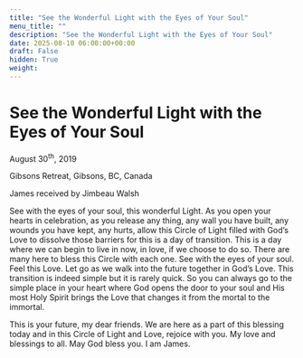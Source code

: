 ```yaml
---
title: "See the Wonderful Light with the Eyes of Your Soul"
menu_title: ""
description: "See the Wonderful Light with the Eyes of Your Soul"
date: 2025-08-10 06:00:00+00:00
draft: False
hidden: True
weight:
---
```

# See the Wonderful Light with the Eyes of Your Soul

August 30<sup>th</sup>, 2019

Gibsons Retreat, Gibsons, BC, Canada

James received by Jimbeau Walsh

See with the eyes of your soul, this wonderful Light. As you open your hearts in celebration, as you release any thing, any wall you have built, any wounds you have kept, any hurts, allow this Circle of Light filled with God’s Love to dissolve those barriers for this is a day of transition. This is a day where we can begin to live in now, in love, if we choose to do so. There are many here to bless this Circle with each one. See with the eyes of your soul. Feel this Love. Let go as we walk into the future together in God’s Love. This transition is indeed simple but it is rarely quick. So you can always go to the simple place in your heart where God opens the door to your soul and His most Holy Spirit brings the Love that changes it from the mortal to the immortal.

This is your future, my dear friends. We are here as a part of this blessing today and in this Circle of Light and Love, rejoice with you. My love and blessings to all. May God bless you. I am James.
